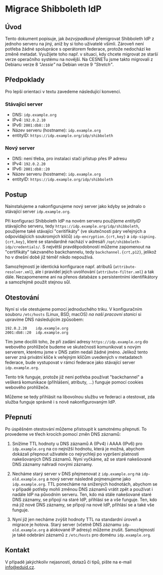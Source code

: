 # Migrace Shibboleth IdP

## Úvod

Tento dokument popisuje, jak *bezvýpadkově* přemigrovat Shibboleth IdP z jednoho serveru na jiný, aniž by si toho uživatelé všimli. Zároveň není potřeba žádné spolupráce s operátorem federace, protože nedochází ke změně metadat. Využijete toho např. v situaci, kdy chcete migrovat ze starší verze operačního systému na novější. Na CESNETu jsme takto migrovali z Debianu verze 8 *"Jessie"* na Debian verze 9 *"Stretch"*.

## Předpoklady

Pro lepší orientaci v textu zavedeme následující konvenci.

### Stávající server

* DNS: `idp.example.org`
* IPv4: `192.0.2.10`
* IPv6: `2001:db8::10`
* Název serveru (hostname): `idp.example.org`
* entityID: `https://idp.example.org/idp/shibboleth`

### Nový server

* DNS: není třeba, pro instalaci stačí přístup přes IP adresu
* IPv4: `192.0.2.20`
* IPv6: `2001:db8::20`
* Název serveru (hostname): `idp.example.org`
* entityID: `https://idp.example.org/idp/shibboleth`

## Postup

Nainstalujeme a nakonfigurujeme nový server jako kdyby se jednalo o stávající server `idp.example.org`.

Při konfiguraci Shibboleth IdP na novém serveru použijeme *entityID* stávajícího serveru, tedy `https://idp.example.org/idp/shibboleth`, použijeme také stávající "ceritifikáty" (ve skutečnosti páry veřejných a odpovídajících soukromých klíčů) `idp-encryption.{crt,key}` a `idp-signing.{crt,key}`, které se standardně nachází v adresáři `/opt/shibboleth-idp/credentials/`. S největší pravděpodobností můžeme zapomenout na "certifikáty" takzvaného backchannelu, tedy `backchannel.{crt,p12}`, jelikož ho v dnešní době již téměř nikdo nepoužívá.

Samozřejmostí je identická konfigurace např. atributů (`attribute-resolver.xml`), ale i pravidel jejich uvolňování (`attribute-filter.xml`) a tak dále. Nezapomeneme ani na přenos databáze s persistentními identifikátory a samozřejmě použít stejnou sůl.

## Otestování

Nyní si vše otestujeme pomocí jednoduchého triku. V konfiguračním souboru `/etc/hosts` (Linux, BSD, macOS) *na naší pracovní stanici* si upravíme DNS následujícím způsobem:

```
192.0.2.20    idp.example.org
2001:db8::20  idp.example.org
```

Tím jsme docílili toho, že při zadání adresy `https://idp.example.org` do webového prohlížeče budeme ve skutečnosti komunikovat s novým serverem, kterému jsme v DNS zatím nedali žádné jméno. Jelikož tento server zná privátní klíče k veřejným klíčům uvedených v metadatech federace, bude vystupovat v rámci federace jako stávající server `idp.example.org`.

Tento trik funguje, protože již není potřeba používat "backchannel" a veškerá komunikace (přihlášení, atributy, ...) funguje pomocí cookies webového prohlížeče.

Můžeme se tedy přihlásit na libovolnou službu ve federaci a otestovat, zda služba funguje správně i s nově nakonfigurovaným IdP.

## Přepnutí

Po úspěšném otestování můžeme přistoupit k samotnému přepnutí. To provedeme ve třech krocích pomocí změn DNS záznamů:

1. Snížíme TTL hodnoty u DNS záznamů A (IPv4) i AAAA (IPv6) pro `idp.example.org` na co nejnižší hodnotu, která je možná, abychom dokázali přepnout uživatele co nejrychleji po vypršení platnosti nakešovaných DNS záznamů. Nyní vyčkáme, až se staré nakešované DNS záznamy nahradí novými záznamy.

2. Necháme starý server v DNS přejmenovat z `idp.example.org` na `idp-old.example.org` a nový server následně pojmenujeme jako `idp.example.org`. TTL ponecháme na snížených hodnotách, abychom se v případě potřeby mohli změnou DNS záznamů vrátit zpět a používat i nadále IdP na původním serveru. Ten, kdo má stále nakešované staré DNS záznamy, se připojí na staré IdP, přihlásí se a vše funguje. Ten, kdo má již nové DNS záznamy, se připojí na nové IdP, přihlásí se a také vše funguje.

3. Nyní již jen necháme zvýšit hodnoty TTL na standardní úroveň a migrace je hotova. Starý server (včetně DNS záznamu `idp-old.example.org` a alokované IP adresy) můžeme zrušit. Samozřejmostí je také odebrání záznamů z `/etc/hosts` pro doménu `idp.example.org`.

## Kontakt

V případě jakýchkoliv nejasností, dotazů či tipů, pište na e-mail info@eduid.cz.

